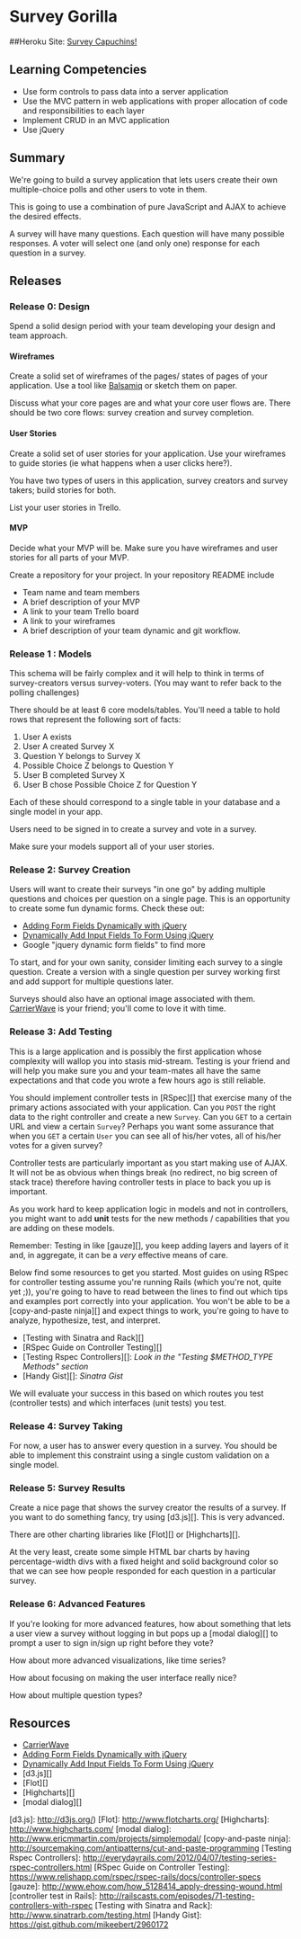 # Survey Gorilla

##Heroku Site: [Survey Capuchins!](http://blooming-plateau-7515.herokuapp.com/)

## Learning Competencies

* Use form controls to pass data into a server application
* Use the MVC pattern in web applications with proper allocation of code and
  responsibilities to each layer
* Implement CRUD in an MVC application
* Use jQuery

## Summary

We're going to build a survey application that lets users create their own
multiple-choice polls and other users to vote in them.

This is going to use a combination of pure JavaScript and AJAX to achieve the
desired effects.

A survey will have many questions.  Each question will have many possible
responses.  A voter will select one (and only one) response for each question
in a survey.

## Releases

### Release 0: Design

Spend a solid design period with your team developing your design and team
approach.

#### Wireframes

Create a solid set of wireframes of the pages/ states of pages of your
application.  Use a tool like [Balsamiq][Balsamiq] or sketch them on paper.

Discuss what your core pages are and what your core user flows are.  There
should be two core flows: survey creation and survey completion.

#### User Stories

Create a solid set of user stories for your application.  Use your wireframes
to guide stories (ie what happens when a user clicks here?).

You have two types of users in this application, survey creators and survey
takers; build stories for both.

List your user stories in Trello.

#### MVP

Decide what your MVP will be.  Make sure you have wireframes and user stories for all parts of your MVP.

Create a repository for your project. In your repository README include
  * Team name and team members
  * A brief description of your MVP
  * A link to your team Trello board
  * A link to your wireframes
  * A brief description of your team dynamic and git workflow.


### Release 1 : Models

This schema will be fairly complex
and it will help to think in terms of survey-creators versus survey-voters. (You may want to refer back to the polling challenges)

There should be at least 6 core models/tables.  You'll need a table to hold
rows that represent the following sort of facts:

1. User A exists
2. User A created Survey X
3. Question Y belongs to Survey X
4. Possible Choice Z belongs to Question Y
5. User B completed Survey X
6. User B chose Possible Choice Z for Question Y

Each of these should correspond to a single table in your database and a single model in your app.

Users need to be signed in to create a survey and vote in a survey.

Make sure your models support all of your user stories.

### Release 2: Survey Creation

Users will want to create their surveys "in one go" by adding multiple
questions and choices per question on a single page.  This is an opportunity to
create some fun dynamic forms.  Check these out:

* [Adding Form Fields Dynamically with jQuery][]
* [Dynamically Add Input Fields To Form Using jQuery][]
* Google "jquery dynamic form fields" to find more

To start, and for your own sanity, consider limiting each survey to a single
question.  Create a version with a single question per survey working first and
add support for multiple questions later.

Surveys should also have an optional image associated with them.
[CarrierWave][CarrierWave] is your friend; you'll come to love it with time.

### Release 3: Add Testing

This is a large application and is possibly the first application whose
complexity will wallop you into stasis mid-stream.  Testing is your friend and
will help you make sure you and  your team-mates all have the same expectations
and that code you wrote a few hours ago is still reliable.

You should implement controller tests in [RSpec][] that exercise many of
the primary actions associated with your application.  Can you `POST` the right
data to the right controller and create a new `Survey`.  Can you `GET` to a
certain URL and view a certain `Survey`?   Perhaps you want some assurance that
when you `GET` a certain `User` you can see all of his/her votes, all of
his/her votes for a given survey?

Controller tests are particularly important as you start making use of AJAX.
It will not be as obvious when things break (no redirect, no big screen of
stack trace) therefore having controller tests in place to back you up is
important.

As you work hard to keep application logic in models and not in controllers,
you might want to add **unit** tests for the new methods / capabilities that
you are adding on these models.

Remember:  Testing in like [gauze][], you keep adding layers and layers of it
and, in aggregate, it can be a *very* effective means of care.

Below find some resources to get you started.  Most guides on using RSpec for
controller testing assume you're running Rails (which you're not, quite yet
;)), you're going to have to read between the lines to find out which tips and
examples port correctly into your application.  You won't be able to be a
[copy-and-paste ninja][] and expect things to work, you're going to have to
analyze, hypothesize, test, and interpret.

* [Testing with Sinatra and Rack][]
* [RSpec Guide on Controller Testing][]
* [Testing Rspec Controllers][]: *Look in the "Testing $METHOD_TYPE Methods" section*
* [Handy Gist][]: *Sinatra Gist*

We will evaluate your success in this based on which routes you test
(controller tests) and which interfaces (unit tests) you test.

### Release 4: Survey Taking

For now, a user has to answer every question in a survey.  You should be able
to implement this constraint using a single custom validation on a single
model.

### Release 5: Survey Results

Create a nice page that shows the survey creator the results of a survey.  If
you want to do something fancy, try using [d3.js][].  This is
very advanced.

There are other charting libraries like [Flot][] or [Highcharts][].

At the very least, create some simple HTML bar charts by having
percentage-width divs with a fixed height and solid background color so that we
can see how people responded for each question in a particular survey.

### Release 6: Advanced Features

If you're looking for more advanced features, how about something that lets a
user view a survey without logging in but pops up a [modal dialog][] to prompt
a user to sign in/sign up right before they vote?

How about more advanced visualizations, like time series?

How about focusing on making the user interface really nice?

How about multiple question types?

<!-- ## Optimize Your Learning -->

## Resources

* [CarrierWave][]
* [Adding Form Fields Dynamically with jQuery][]
* [Dynamically Add Input Fields To Form Using jQuery][]
* [d3.js][]
* [Flot][]
* [Highcharts][]
* [modal dialog][]

[Balsamiq]: http://balsamiq.com
[CarrierWave]: https://github.com/jnicklas/carrierwave
[Adding Form Fields Dynamically with jQuery]: http://www.mustbebuilt.co.uk/2012/07/27/adding-form-fields-dynamically-with-jquery/
[Dynamically Add Input Fields To Form Using jQuery]: http://www.infotuts.com/dynamically-add-input-fields-to-form-jquery/
[d3.js]: http://d3js.org/)
[Flot]: http://www.flotcharts.org/
[Highcharts]: http://www.highcharts.com/
[modal dialog]: http://www.ericmmartin.com/projects/simplemodal/
[copy-and-paste ninja]: http://sourcemaking.com/antipatterns/cut-and-paste-programming
[Testing Rspec Controllers]: http://everydayrails.com/2012/04/07/testing-series-rspec-controllers.html
[RSpec Guide on Controller Testing]: https://www.relishapp.com/rspec/rspec-rails/docs/controller-specs
[gauze]: http://www.ehow.com/how_5128414_apply-dressing-wound.html
[controller test in Rails]: http://railscasts.com/episodes/71-testing-controllers-with-rspec
[Testing with Sinatra and Rack]: http://www.sinatrarb.com/testing.html
[Handy Gist]: https://gist.github.com/mikeebert/2960172
